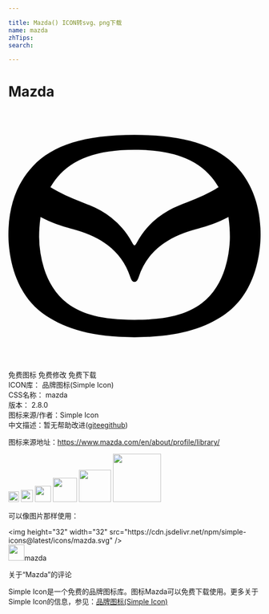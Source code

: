 ```yaml
---

title: Mazda() ICON转svg、png下载
name: mazda
zhTips: 
search: 

---
```


# Mazda  <small style="font-size: 60%;font-weight: 100"></small>

<div id="svg" class="svg-wrap">
<svg role="img" viewBox="0 0 24 24" xmlns="http://www.w3.org/2000/svg"><title>Mazda icon</title><path d="M11.999 12.876c-.036 0-.105-.046-.222-.26a7.531 7.531 0 00-1.975-2.353A8.255 8.255 0 007.7 9.065a17.945 17.945 0 00-.345-.136c-1.012-.4-2.061-.813-3.035-1.377A8.982 8.982 0 014 7.362c.194-.34.42-.665.67-.962a6.055 6.055 0 011.253-1.131 7.126 7.126 0 011.618-.806c1.218-.434 2.677-.647 4.458-.649 1.783.002 3.241.215 4.459.65a7.097 7.097 0 011.619.805c.471.319.892.699 1.253 1.13.25.298.475.623.67.963-.103.064-.212.129-.32.192-.976.564-2.023.977-3.037 1.376l-.345.136a8.26 8.26 0 00-2.1 1.198 7.519 7.519 0 00-1.975 2.354c-.117.213-.187.259-.224.259m0 7.072c-1.544-.002-2.798-.129-3.83-.387-1.013-.252-1.855-.64-2.576-1.188a5.792 5.792 0 01-1.392-1.537 7.607 7.607 0 01-.81-1.768 10.298 10.298 0 01-.467-2.983c0-.674.047-1.313.135-1.901 1.106.596 2.153.895 3.08 1.16l.215.06c1.29.371 2.314.857 3.135 1.488.475.368.89.793 1.23 1.264.369.508.663 1.088.877 1.725.096.289.2.468.403.468.207 0 .308-.18.405-.468a6.124 6.124 0 012.107-2.988c.82-.632 1.845-1.118 3.135-1.489l.216-.06c.926-.265 1.973-.564 3.078-1.16.09.589.136 1.227.136 1.9 0 .458-.046 1.664-.465 2.984a7.626 7.626 0 01-.809 1.768 5.789 5.789 0 01-1.396 1.537c-.723.548-1.565.936-2.574 1.188-1.035.258-2.288.385-3.833.387m9.692-14.556c-1.909-2.05-4.99-2.99-9.692-2.995-4.7.005-7.781.944-9.69 2.994C.89 6.913 0 9.018 0 11.874c0 1.579.39 5.6 3.564 7.676 1.9 1.242 4.354 2.046 8.435 2.052 4.083-.006 6.536-.81 8.437-2.052C23.609 17.474 24 13.452 24 11.874c0-2.848-.897-4.968-2.31-6.483Z"/></svg>
</div>
<detail full-name='mazda'></detail>

<div class="detail-page">
<p>
<span><span class="badge-success badge">免费图标</span> <span class="badge-success badge">免费修改</span>  <span class="badge-success badge">免费下载</span> </span>
<br/>
<span>
ICON库：
<span class="badge-secondary badge">品牌图标(Simple Icon)</span> 
</span>
<br/>
<span>
CSS名称：
<span class="badge-secondary badge">mazda</span> 
</span>

<br/>
<span>
版本：
<span class="badge-secondary badge">2.8.0</span> 
</span>
<br/>
<span>图标来源/作者：<span class="badge-light badge">Simple Icon</span></span> 
<br/>
<span class="zh-detail">中文描述：暂无<span class="help-link"><span>帮助改进</span>(<a href="https://gitee.com/liuwave/icon-helper/edit/master/json/brands/mazda.json" target="_blank" rel="noopener noreferrer">gitee</a><a href="https://github.com/liuwave/icon-helper/edit/master/json/brands/mazda.json" target="_blank" rel="noopener noreferrer">github</a></span>)</span><br/>
</p>
</div><div class="description description alert alert-light"><p>图标来源地址：<a href="https://www.mazda.com/en/about/profile/library/" target="_blank" rel="noopener noreferrer">https://www.mazda.com/en/about/profile/library/</a></p></div>
<div class="alert alert-dark">
<img height="21" width="21" src="https://cdn.jsdelivr.net/npm/simple-icons@latest/icons/mazda.svg" />
<img height="24" width="24" src="https://cdn.jsdelivr.net/npm/simple-icons@latest/icons/mazda.svg" />
<img height="32" width="32" src="https://cdn.jsdelivr.net/npm/simple-icons@latest/icons/mazda.svg" />
<img height="48" width="48" src="https://cdn.jsdelivr.net/npm/simple-icons@latest/icons/mazda.svg" />
<img height="64" width="64" src="https://cdn.jsdelivr.net/npm/simple-icons@latest/icons/mazda.svg" />
<img height="96" width="96" src="https://cdn.jsdelivr.net/npm/simple-icons@latest/icons/mazda.svg" />

</div>
<div>
  <p>可以像图片那样使用：    
  </p>
  <div class="alert alert-primary" style="font-size: 14px">
    &lt;img height="32" width="32" src="https://cdn.jsdelivr.net/npm/simple-icons@latest/icons/mazda.svg" /&gt;
    <copy-btn content='<img height="32" width="32" src="https://cdn.jsdelivr.net/npm/simple-icons@latest/icons/mazda.svg" />'></copy-btn>
  </div>
  <div class="alert alert-secondary">
    <img height="32" width="32" src="https://cdn.jsdelivr.net/npm/simple-icons@latest/icons/mazda.svg" />mazda
    <copy-btn content="mazda" btn-title="复制图标名称"></copy-btn>
  </div>
</div>

<Vssue title="关于“Mazda”的评论" >关于“Mazda”的评论</Vssue>


<div><p>Simple Icon是一个免费的品牌图标库。图标Mazda可以免费下载使用。更多关于  Simple Icon的信息，参见：<a target="_blank" href="https://iconhelper.cn/brands.html">品牌图标(Simple Icon)</a>
</p></div>
